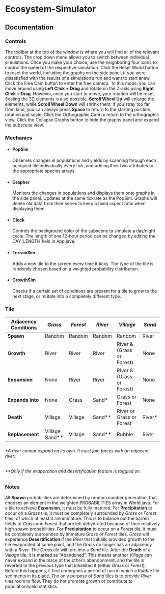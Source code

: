 # Ecosystem-Simulator

## Documentation

### Controls
The toolbar at the top of the window is where you will find all of the relevant controls.
The drop down menu allows you to switch between individual simulations. Once you make your choice, use the neighboring four icons to control the speed of the respective simulation.
Click the Reset World button to reset the world, including the graphs on the side panel, if you were dissatisfied with the results of a simulation’s run and want to start anew.
Click the Free Cam button to enter the free camera. 
In this mode, you can move around using **Left Click + Drag** and rotate on the Z-axis using **Right Click + Drag**. However, once you start to move, your rotation will be reset.
Scaling the 3D elements is also possible. **Scroll Wheel Up** will enlarge the elements, while **Scroll Wheel Down** will shrink them.
If you stray too far from land, you can always press **Space** to return to the starting position, rotation and scale.
Click the Orthographic Cam to return to the orthographic view.
Click the Collapse Graphs button to hide the graphs panel and expand the subscene view.
### Mechanics
- #### PopSim
	Observes changes in populations and yields by scanning through each occupied tile individually every tick, and adding their two attributes to the appropriate species arrays.
- #### Grapher
	Monitors the changes in populations and displays them onto graphs in the side panel. Updates at the same tickrate as the PopSim. Graphs will delete old data from their series to keep a fixed aspect ratio when displaying them.
- #### Clock
	Controls the background color of the subscene to simulate a day/night cycle. The length of one 12-hour period can be changed by editing the DAY_LENGTH field in App.java.
- #### TerrainSim
	Adds a new tile to the screen every time it ticks. The type of the tile is randomly chosen based on a weighted probability distribution.
- #### GrowthSim
	Checks if a certain set of conditions are present for a tile to grow to the next stage, or mutate into a completely different type.
### Tile
| Adjacency Conditions | *Grass* | *Forest* | *River* | *Village* | *Sand* |
| ---- | ---- | ---- | ---- | ---- | ---- |
| **Spawn** | Random | Random | Random | Random | River |
| **Growth** | River | River | River | River & (Grass or Forest) | None |
| **Expansion** | None | River | River | River & (Grass or Forest) | None |
| **Expands Into** | None | Grass | Sand* | Grass or Forest | None |
| **Death** | Village | Village | Sand** | River or Grass or Forest | River* |
| **Replacement** | Village<br>Sand** | Village | Sand** | Rubble | River |
###### \*A river cannot expand on its own. It must join forces with an adjacent river.
###### \*\*Only if the evaporation and desertification feature is toggled on.

### Notes
All **Spawn** probabilities are determined by random number generation, that chooses an element in the weighted PROBABILITIES array in World.java.
For a tile to achieve **Expansion**, it must be fully matured.
For **Precipitation** to occur on a *Grass* tile, it must be completely surrounded by *Grass* or *Forest* tiles, of which at least 3 are immature. This is to balance out the barren fields of *Grass* and *Forest* that are left dehydrated because of their relatively high spawn probabilities.
For **Precipitation** to occur on a *Forest* tile, it must be completely surrounded by immature *Grass* or *Forest* tiles.
*Grass* will experience **Desertification** if the *River* that initially provided growth to the tile evaporated at some point, and the *Grass* no longer has an adjacency with a *River*. The *Grass* tile will turn into a *Sand* tile.
After the **Death** of a *Village* tile, it is marked as “Abandoned”. This means another *Village* can never expand in the place of the other’s abandonment, and the tile is reverted to the previous type that inhabited it (either *Grass* or *Forest*). Before this happens, it first undergoes a period of ruin in which a *Rubble* tile sediments in its place.
The only purpose of *Sand* tiles is to provide *River* tiles room to flow. They do not promote growth or contribute to population/yield statistics.
